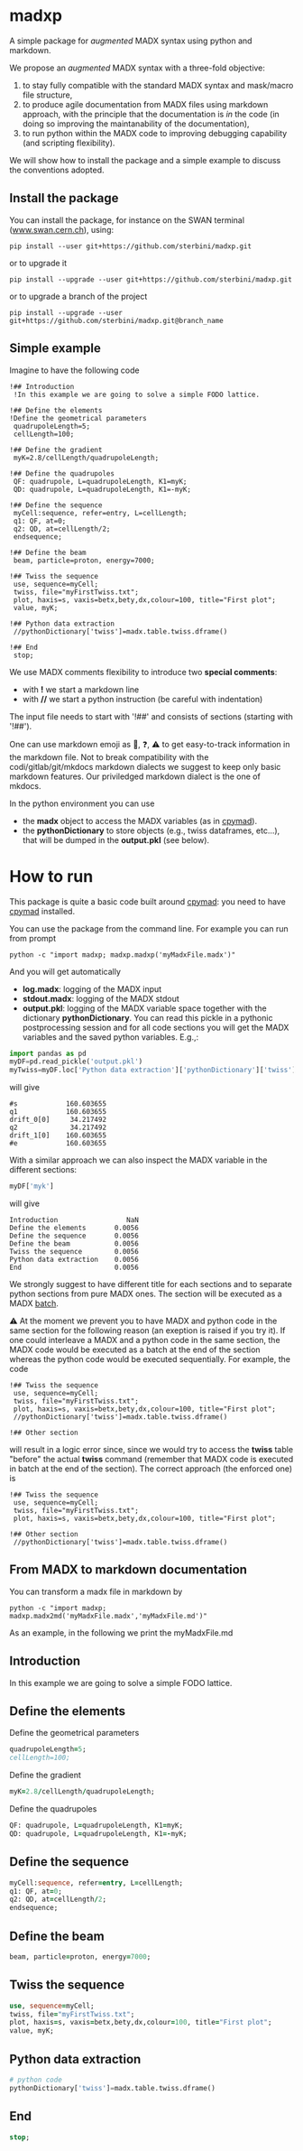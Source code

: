# madxp
A simple package for *augmented* MADX syntax using python and markdown.

We propose an *augmented* MADX syntax with a three-fold objective:
1. to stay fully compatible with the standard MADX syntax and mask/macro file structure,
2. to produce agile documentation from MADX files using markdown approach, with the principle that the documentation is *in* the code (in doing so improving the maintanability of the documentation),
3. to run python within the MADX code to improving debugging capability (and scripting flexibility).

We will show how to install the package and a simple example to discuss the conventions adopted.


## Install the package
You can install the package, for instance on the SWAN terminal (www.swan.cern.ch), using:
```
pip install --user git+https://github.com/sterbini/madxp.git
```
or to upgrade it
```
pip install --upgrade --user git+https://github.com/sterbini/madxp.git
```
or to upgrade a branch of the project
```
pip install --upgrade --user git+https://github.com/sterbini/madxp.git@branch_name
```

## Simple example
Imagine to have the following code
```
!## Introduction
 !In this example we are going to solve a simple FODO lattice.

!## Define the elements
!Define the geometrical parameters
 quadrupoleLength=5;
 cellLength=100;

!## Define the gradient
 myK=2.8/cellLength/quadrupoleLength;

!## Define the quadrupoles
 QF: quadrupole, L=quadrupoleLength, K1=myK;
 QD: quadrupole, L=quadrupoleLength, K1=-myK;

!## Define the sequence
 myCell:sequence, refer=entry, L=cellLength;
 q1: QF, at=0;
 q2: QD, at=cellLength/2;
 endsequence;

!## Define the beam
 beam, particle=proton, energy=7000;

!## Twiss the sequence
 use, sequence=myCell;
 twiss, file="myFirstTwiss.txt";
 plot, haxis=s, vaxis=betx,bety,dx,colour=100, title="First plot";
 value, myK;

!## Python data extraction
 //pythonDictionary['twiss']=madx.table.twiss.dframe()

!## End
 stop;
```

We use MADX comments flexibility to introduce two **special comments**:
- with **!** we start a markdown line
- with **//** we start a python instruction (be careful with indentation)

The input file needs to start with '!##' and consists of sections (starting with '!##').

One can use markdown emoji as :construction:, :question:, :warning: to get easy-to-track information in the markdown file. Not to break compatibility with the codi/gitlab/git/mkdocs markdown dialects we suggest to keep only basic markdown features. Our priviledged markdown dialect is the one of mkdocs.

In the python environment you can use 
- the **madx** object to access the MADX variables (as in [cpymad](https://github.com/hibtc/cpymad)). 
- the **pythonDictionary** to store objects (e.g., twiss dataframes, etc...), that will be dumped in the **output.pkl** (see below).



# How to run

This package is quite a basic code built around [cpymad](https://github.com/hibtc/cpymad): you need to have [cpymad](https://github.com/hibtc/cpymad)  installed.

You can use the package from the command line. For example you can run from prompt 
```
python -c "import madxp; madxp.madxp('myMadxFile.madx')"
```

And you will get automatically
- **log.madx**: logging of the MADX input
- **stdout.madx**: logging of the MADX stdout
- **output.pkl**: logging of the MADX variable space together with the dictionary **pythonDictionary**. You can read this pickle in a pythonic postprocessing session and for all code sections you will get the MADX variables and the saved python variables.
E.g.,:
```python
import pandas as pd
myDF=pd.read_pickle('output.pkl')
myTwiss=myDF.loc['Python data extraction']['pythonDictionary']['twiss']
```
will give
``` 
#s            160.603655
q1            160.603655
drift_0[0]     34.217492
q2             34.217492
drift_1[0]    160.603655
#e            160.603655
```

With a similar approach we can also inspect the MADX variable in the different sections:
```python
myDF['myk']
```
will give
``` 
Introduction                 NaN
Define the elements       0.0056
Define the sequence       0.0056
Define the beam           0.0056
Twiss the sequence        0.0056
Python data extraction    0.0056
End                       0.0056
```

We strongly suggest to have different title for each sections and to separate python sections from pure MADX ones. The section will be executed as a MADX [batch](http://hibtc.github.io/cpymad/cpymad/madx.html#cpymad.madx.Madx.batch). 

:warning: At the moment we prevent you to have MADX and python code in the same section for the following reason (an exeption is raised if you try it).
If one could interleave a MADX and a python code in the same section, the MADX code would be executed as a batch at the end of the section whereas the python code would be executed sequentially. For example, the code

```
!## Twiss the sequence
 use, sequence=myCell;
 twiss, file="myFirstTwiss.txt";
 plot, haxis=s, vaxis=betx,bety,dx,colour=100, title="First plot";
 //pythonDictionary['twiss']=madx.table.twiss.dframe()

!## Other section
```
will result in a logic error since, since we would try to access the **twiss** table "before" the actual **twiss** command (remember that MADX code is executed in batch at the end of the section). The correct approach (the enforced one) is
```
!## Twiss the sequence
 use, sequence=myCell;
 twiss, file="myFirstTwiss.txt";
 plot, haxis=s, vaxis=betx,bety,dx,colour=100, title="First plot";

!## Other section
 //pythonDictionary['twiss']=madx.table.twiss.dframe()
```

## From MADX to markdown documentation

You can transform a madx file in markdown by
```
python -c "import madxp; madxp.madx2md('myMadxFile.madx','myMadxFile.md')"
```

As an example, in the following we print the myMadxFile.md

## Introduction
 In this example we are going to solve a simple FODO lattice.
## Define the elements
 Define the geometrical parameters
```fortran
quadrupoleLength=5;
cellLength=100;
```
 Define the gradient
```fortran
myK=2.8/cellLength/quadrupoleLength;
```
 Define the quadrupoles
```fortran
QF: quadrupole, L=quadrupoleLength, K1=myK;
QD: quadrupole, L=quadrupoleLength, K1=-myK;

```
## Define the sequence
```fortran
myCell:sequence, refer=entry, L=cellLength;
q1: QF, at=0;
q2: QD, at=cellLength/2;
endsequence;

```
## Define the beam
```fortran
beam, particle=proton, energy=7000;

```
## Twiss the sequence
```fortran
use, sequence=myCell;
twiss, file="myFirstTwiss.txt";
plot, haxis=s, vaxis=betx,bety,dx,colour=100, title="First plot";
value, myK;

```
## Python data extraction
```python
# python code
pythonDictionary['twiss']=madx.table.twiss.dframe()
```
## End
```fortran
stop;
```

